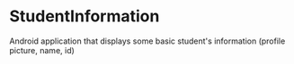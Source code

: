 # StudentInformation
Android application that displays some basic student's information (profile picture, name, id)
